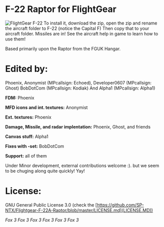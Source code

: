 # F-22 Raptor for FlightGear

![FlightGear F-22](/pic.png "My little Raptor, is he cute? :D")
To install it, download the zip, open the zip and rename the aircraft folder to F-22 (notice the Capital F)
Then copy that to your aircraft folder.
Missiles are in! See the aircraft help in game to learn how to use them!

Based primarily upon the Raptor from the FGUK Hangar.

# Edited by:
 Phoenix, Anonymist (MPcallsign: Echoed), Developer0607 (MPcallsign: Ghost) BobDotCom (MPcallsign: Kodiak) And Alpha1 (MPcallsign: Alpha1)

 **FDM:** Phoenix
 
 **MFD icons and int. textures:**  Anonymist
 
 **Ext. textures:** Phoenix
 
 **Damage, Missile, and radar implentation:** Phoenix, Ghost, and friends
 
 **Canvas stuff:** Alpha1
 
 **Fixes with -set:** BobDotCom
 
 **Support:** all of them                  


Under Minor development, external contributions welcome :).
but we seem to be chuging along quite quickly! Yay!

# License: 
GNU General Public License 3.0 (check the [https://github.com/SP-NTX/Flightgear-F-22A-Raptor/blob/master/LICENSE.md](LICENSE.MD))



*Fox 3 Fox 3 Fox 3 Fox 3 Fox 3 Fox 3*
